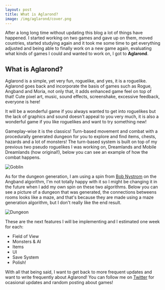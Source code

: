 ```yaml
---
layout: post
title: What is Aglarond?
image: /img/aglarond/cover.png
---
```


After a long long time without updating this blog a lot of things have happened. I started working on two games and gave up on them, moved countries, started studying again and it took me some time to get everything adjusted and being able to finally work on a new game again, evaluating what kinds of games I could and wanted to work on, I got to **Aglarond**.

## What is Aglarond?

Aglarond is a simple, yet very fun, roguelike, and yes, it is a roguelike. Aglarond goes back and incorporate the basis of games such as Rogue, Angband and Moria, not only that, it adds enhanced game feel on top of that! Cute pixel art, music, sound effects, screenshake, excessive feedback, everyone is here!

It will be a wonderful game if you always wanted to get into roguelikes but the lack of graphics and sound doesn't appeal to you very much, it is also a wonderful game if you like roguelikes and want to try something new!

Gameplay-wise it is the classics! Turn-based movement and combat with a procedurally generated dungeon for you to explore and find items, chests, hazards and a lot of monsters! The turn-based system is built on top of my previous two pseudo roguelikes I was working on, Dreamlands and Mobile Dreamlands (how original!), below you can see an example of how the combat happens.

![Goblin](/devlog/img/mobrogue/GIFS//20190419/en_goblin.gif)

As for the dungeon generation, I am using a spin from [Bob Nystrom](http://journal.stuffwithstuff.com/2014/12/21/rooms-and-mazes/) on the Angband algorithm, I'm not totally happy with it so I might be changing it in the future when I add my own spin on these two algorithms. Below you can see a picture of a dungeon that was generated, the connections betweens rooms looks like a maze, and that's because they are made using a maze generation algorithm, but I don't really like the end result.

![Dungeon](/devlog/img/aglarond/post1/dungeon2.png)

These are the next features I will be implementing and I estimated one week for each:
- Field of View
- Monsters & AI
- Items
- UI
- Save System
- Polish!

With all that being said, I want to get back to more frequent updates and want to write frequently about Aglarond! You can follow me on [Twitter](https://twitter.com/guilhermepo2) for ocasional updates and random posting about games!